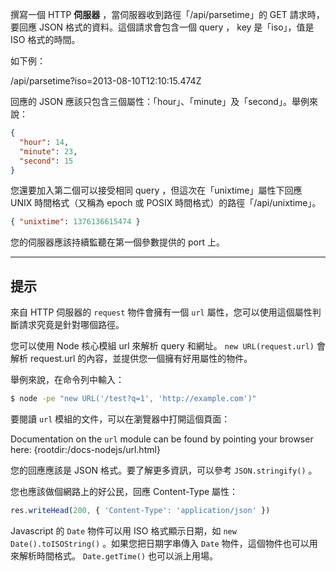 撰寫一個 HTTP **伺服器** ，當伺服器收到路徑「/api/parsetime」的 GET 請求時，要回應 JSON 格式的資料。這個請求會包含一個 query ， key 是「iso」，值是 ISO 格式的時間。

如下例：

  /api/parsetime?iso=2013-08-10T12:10:15.474Z

回應的 JSON 應該只包含三個屬性：「hour」、「minute」及「second」。舉例來說：

```json
{
  "hour": 14,
  "minute": 23,
  "second": 15
}
```

您還要加入第二個可以接受相同 query ，但這次在「unixtime」屬性下回應 UNIX 時間格式（又稱為 epoch 或 POSIX 時間格式）的路徑「/api/unixtime」。

```json
{ "unixtime": 1376136615474 }
```

您的伺服器應該持續監聽在第一個參數提供的 port 上。

----------------------------------------------------------------------
## 提示

來自 HTTP 伺服器的 `request` 物件會擁有一個 `url` 屬性，您可以使用這個屬性判斷請求究竟是針對哪個路徑。

您可以使用 Node 核心模組 url 來解析 query 和網址。 `new URL(request.url)` 會解析 request.url 的內容，並提供您一個擁有好用屬性的物件。

舉例來說，在命令列中輸入：

```sh
$ node -pe "new URL('/test?q=1', 'http://example.com')"
```

要閱讀 `url` 模組的文件，可以在瀏覽器中打開這個頁面：

Documentation on the `url` module can be found by pointing your browser here:
  {rootdir:/docs-nodejs/url.html}

您的回應應該是 JSON 格式。要了解更多資訊，可以參考 `JSON.stringify()` 。

您也應該做個網路上的好公民，回應 Content-Type 屬性：

```js
res.writeHead(200, { 'Content-Type': 'application/json' })
```

Javascript 的 `Date` 物件可以用 ISO 格式顯示日期，如 `new Date().toISOString()` 。如果您把日期字串傳入 `Date` 物件，這個物件也可以用來解析時間格式。 `Date.getTime()` 也可以派上用場。
